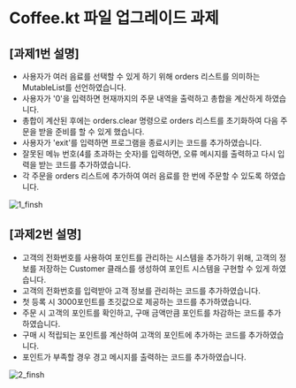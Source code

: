 # Coffee.kt 파일 업그레이드 과제

## [과제1번 설명]
- 사용자가 여러 음료를 선택할 수 있게 하기 위해 orders 리스트를 의미하는 MutableList<Order>를 선언하였습니다.
- 사용자가 '0'을 입력하면 현재까지의 주문 내역을 출력하고 총합을 계산하게 하였습니다.
- 총합이 계산된 후에는 orders.clear 명령으로 orders 리스트를 초기화하여 다음 주문을 받을 준비를 할 수 있게 했습니다.
- 사용자가 'exit'를 입력하면 프로그램을 종료시키는 코드를 추가하였습니다.
- 잘못된 메뉴 번호(4를 초과하는 숫자)를 입력하면, 오류 메시지를 출력하고 다시 입력을 받는 코드를 추가하였습니다.
- 각 주문을 orders 리스트에 추가하여 여러 음료를 한 번에 주문할 수 있도록 하였습니다.

![1_finsh](https://github.com/tjrbwls/GameProgramming/assets/118953733/e480b688-0e0e-4714-98b7-440421921326)

## [과제2번 설명]
- 고객의 전화번호를 사용하여 포인트를 관리하는 시스템을 추가하기 위해, 고객의 정보를 저장하는 Customer 클래스를 생성하여 포인트 시스템을 구현할 수 있게 하였습니다.
- 고객의 전화번호를 입력받아 고객 정보를 관리하는 코드를 추가하였습니다.
- 첫 등록 시 3000포인트를 초깃값으로 제공하는 코드를 추가하였습니다.
- 주문 시 고객의 포인트를 확인하고, 구매 금액만큼 포인트를 차감하는 코드를 추가하였습니다.
- 구매 시 적립되는 포인트를 계산하여 고객의 포인트에 추가하는 코드를 추가하였습니다.
- 포인트가 부족할 경우 경고 메시지를 출력하는 코드를 추가하였습니다.

![2_finsh](https://github.com/tjrbwls/GameProgramming/assets/118953733/6c716009-1cdf-4012-a339-09ce2cf24ef5)
